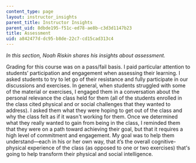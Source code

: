 ```yaml
---
content_type: page
layout: instructor_insights
parent_title: Instructor Insights
parent_uid: 8dbde195-f51c-ed78-ae8b-c3d3d1147b23
title: Assessment
uid: a842477d-dc95-b8de-22c7-cd15cad313c4
---
```


_In this section, Noah Riskin shares his insights about assessment._

Grading for this course was on a pass/fail basis. I paid particular attention to students’ participation and engagement when assessing their learning. I asked students to try to let go of their resistance and fully participate in our discussions and exercises. In general, when students struggled with some of the material or exercises, I engaged them in a conversation about the personal relevance the class held for them (all of the students enrolled in the class cited physical and or social challenges that they wanted to address). I asked them what they were hoping to get out of the class and why the class felt as if it wasn't working for them. Once we determined what they really wanted to gain from being in the class, I reminded them that they were on a path toward achieving their goal, but that it requires a high level of commitment and engagement. My goal was to help them understand—each in his or her own way, that it’s the overall cognitive-physical experience of the class (as opposed to one or two exercises) that's going to help transform their physical and social intelligence.